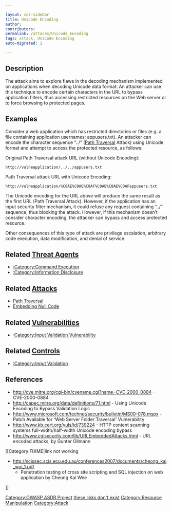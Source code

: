 ```yaml
---

layout: col-sidebar
title: Unicode Encoding
author: 
contributors: 
permalink: /attacks/Unicode_Encoding
tags: attack, Unicode Encoding
auto-migrated: 1

---
```


## Description

The attack aims to explore flaws in the decoding mechanism implemented
on applications when decoding Unicode data format. An attacker can use
this technique to encode certain characters in the URL to bypass
application filters, thus accessing restricted resources on the Web
server or to force browsing to protected pages.

## Examples

Consider a web application which has restricted directories or files
(e.g. a file containing application usernames: appusers.txt). An
attacker can encode the character sequence “../” ([Path
Traversal](Path_Traversal "wikilink") Attack) using Unicode format and
attempt to access the protected resource, as follows:

Original Path Traversal attack URL (without Unicode Encoding):

`http://vulneapplication/../../appusers.txt`

Path Traversal attack URL with Unicode Encoding:

`http://vulneapplication/%C0AE%C0AE%C0AF%C0AE%C0AE%C0AFappusers.txt`

The Unicode encoding for the URL above will produce the same result as
the first URL (Path Traversal Attack). However, if the application has
an input security filter mechanism, it could refuse any request
containing “../” sequence, thus blocking the attack. However, if this
mechanism doesn’t consider character encoding, the attacker can bypass
and access protected resource.

Other consequences of this type of attack are privilege escalation,
arbitrary code execution, data modification, and denial of service.

## Related [Threat Agents](Threat_Agents "wikilink")

  - [:Category:Command
    Execution](:Category:Command_Execution "wikilink")
  - [:Category:Information
    Disclosure](:Category:Information_Disclosure "wikilink")

## Related [Attacks](Attacks "wikilink")

  - [Path Traversal](Path_Traversal "wikilink")
  - [Embedding Null Code](Embedding_Null_Code "wikilink")

## Related [Vulnerabilities](https://owasp.org/www-community/vulnerabilities/)

  - [:Category:Input Validation
    Vulnerability](:Category:Input_Validation_Vulnerability "wikilink")

## Related [Controls](https://owasp.org/www-community/controls/)

  - [:Category:Input Validation](:Category:Input_Validation "wikilink")

## References

  - <http://cve.mitre.org/cgi-bin/cvename.cgi?name=CVE-2000-0884> -
    CVE-2000-0884
  - <http://capec.mitre.org/data/definitions/71.html> - Using Unicode
    Encoding to Bypass Validation Logic
  - <http://www.microsoft.com/technet/security/bulletin/MS00-078.mspx> -
    Patch Available for 'Web Server Folder Traversal' Vulnerability
  - <http://www.kb.cert.org/vuls/id/739224> - HTTP content scanning
    systems full-width/half-width Unicode encoding bypass
  - <http://www.cgisecurity.com/lib/URLEmbeddedAttacks.html> - URL
    encoded attacks, by Gunter Ollmann

\[\[Category:FIXME|link not working

  - <http://scissec.scis.ecu.edu.au/conferences2007/documents/cheong_kai_wai_1.pdf>
    - Penetration testing of cross site scripting and SQL injection on
    web application by Cheong Kai Wee

\]\]

[Category:OWASP ASDR Project](Category:OWASP_ASDR_Project "wikilink")
[these links don't exist](Category:FIXME "wikilink") [Category:Resource
Manipulation](Category:Resource_Manipulation "wikilink")
[Category:Attack](Category:Attack "wikilink")